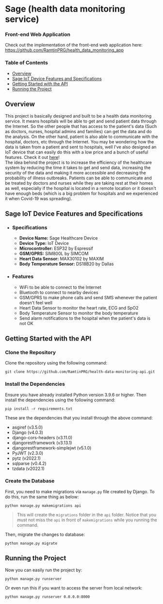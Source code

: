 # Sage (health data monitoring service)

### Front-end Web Application

Check out the implementation of the front-end web application here:
https://github.com/RamtinPRG/health_data_monitoring_app

### Table of Contents

- [Overview](#overview)
- [Sage IoT Device Features and Specifications](#sage-iot-device-features-and-specifications)
- [Getting Started with the API](#getting-started-with-the-api)
- [Running the Project](#running-the-project)

## Overview

This project is basically designed and built to be a health data monitoring service. It means hospitals will be able to get and send patient data through the Internet. So the other people that has access to the patient's data (Such as doctors, nurses, hospital admins and families) can get the data and do the analysis. On the other hand, patient is also able to communicate with the hospital, doctors, etc through the Internet. You may be wondering how the data is taken from a patient and sent to hospitals, well I've also designed an IoT device that can easily do this with a low price and a bunch of useful features. Check it out [here](#sage-iot-device-features-and-specifications)!\
The idea behind the project is to increase the efficiency of the healthcare system by reducing the time it takes to get and send data, increasing the security of the data and making it more accessible and decreasing the probability of illness outbreaks. Patients can be able to communicate and be treated by doctors and nurses while they are taking rest at their homes as well, especially if the hospital is located in a remote location or it doesn't have enough beds (which is a big problem for hospitals and we experienced it when Covid-19 was spreading).

## Sage IoT Device Features and Specifications

- ### Specifications

  - **Device Name:** Sage Healthcare Device
  - **Device Type:** IoT Device
  - **Microcontroller:** ESP32 by Espressif
  - **GSM/GPRS:** SIM800L by SIMCOM
  - **Heart Data Sensor:** MAX30102 by MAXIM
  - **Body Temperature Sensor:** DS18B20 by Dallas

- ### Features
  - WiFi to be able to connect to the Internet
  - Bluetooth to connect to nearby devices
  - GSM/GPRS to make phone calls and send SMS whenever the patient doesn't feel well
  - Heart Data Sensor to monitor the heart rate, ECG and SpO2
  - Body Temperature Sensor to monitor the body temperature
  - Send alarm notifications to the hospital when the patient's data is not OK

## Getting Started with the API

### Clone the Repository

Clone the repository using the following command:

```
git clone https://github.com/RamtinPRG/health-data-monitoring-api.git
```

### Install the Dependencies

Ensure you have already installed Python version 3.9.6 or higher. Then install the dependencies using the following command:

```
pip install -r requirements.txt
```

These are the dependencies that you install through the above command:

- asgiref (v3.5.0)
- Django (v4.0.3)
- django-cors-headers (v3.11.0)
- djangorestframework (v3.13.1)
- djangorestframework-simplejwt (v5.1.0)
- PyJWT (v2.3.0)
- pytz (v2022.1)
- sqlparse (v0.4.2)
- tzdata (v2022.1)

### Create the Database

First, you need to make migrations via `manage.py` file created by Django. To do this, run the same thing as below:

```
python manage.py makemigrations api
```

> This will create the `migrations` folder in the `api` folder. Notice that you must not miss the `api` in front of `makemigrations` while you running the command.

Then, migrate the changes to database:

```
python manage.py migrate
```

## Running the Project

Now you can easily run the project by:

```
python manage.py runserver
```

Or even run this if you want to access the server from local network:

```
python manage.py runserver 0.0.0.0:8000
```
